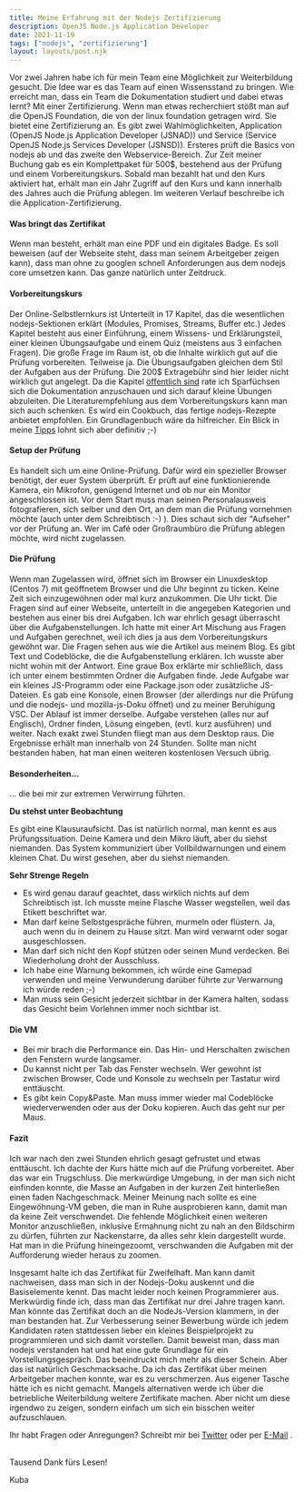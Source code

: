 ```yaml
---
title: Meine Erfahrung mit der Nodejs Zertifizierung
description: OpenJS Node.js Application Developer
date: 2021-11-19
tags: ["nodejs", "zertifizierung"]
layout: layouts/post.njk
---
```


Vor zwei Jahren habe ich für mein Team eine Möglichkeit zur Weiterbildung gesucht. Die Idee war es das Team auf einen Wissensstand zu bringen. Wie erreicht man, dass ein Team die Dokumentation studiert und dabei etwas lernt? Mit einer Zertifizierung.<!-- endOfPreview --> Wenn man etwas recherchiert stößt man auf die OpenJS Foundation, die von der linux foundation getragen wird. Sie bietet eine Zertifizierung an. Es gibt zwei Wahlmöglichkeiten, Application (OpenJS Node.js Application Developer (JSNAD)) und Service (Service OpenJS Node.js Services Developer (JSNSD)). Ersteres prüft die Basics von nodejs ab und das zweite den Webservice-Bereich. Zur Zeit meiner Buchung gab es ein Komplettpaket für 500$, bestehend aus der Prüfung und einem Vorbereitungskurs. Sobald man bezahlt hat und den Kurs aktiviert hat, erhält man ein Jahr Zugriff auf den Kurs und kann innerhalb des Jahres auch die Prüfung ablegen. Im weiteren Verlauf beschreibe ich die Application-Zertifizierung.

#### Was bringt das Zertifikat

Wenn man besteht, erhält man eine PDF und ein digitales Badge. Es soll beweisen (auf der Webseite steht, dass man seinem Arbeitgeber zeigen kann), dass man ohne zu googlen schnell Anforderungen aus dem nodejs core umsetzen kann. Das ganze natürlich unter Zeitdruck.

#### Vorbereitungskurs

Der Online-Selbstlernkurs ist Unterteilt in 17 Kapitel, das die wesentlichen nodejs-Sektionen erklärt (Modules, Promises, Streams, Buffer etc.) Jedes Kapitel besteht aus einer Einführung, einem Wissens- und Erklärungsteil, einer kleinen Übungsaufgabe und einem Quiz (meistens aus 3 einfachen Fragen). Die große Frage im Raum ist, ob die Inhalte wirklich gut auf die Prüfung vorbereiten. Teilweise ja. Die Übungsaufgaben gleichen dem Stil der Aufgaben aus der Prüfung. Die 200$ Extragebühr sind hier leider nicht wirklich gut angelegt. Da die Kapitel [öffentlich sind](https://training.linuxfoundation.org/certification/jsnad/) rate ich Sparfüchsen sich die Dokumentation anzuschauen und sich darauf kleine Übungen abzuleiten. Die Literaturempfehlung aus dem Vorbereitungskurs kann man sich auch schenken. Es wird ein Cookbuch, das fertige nodejs-Rezepte anbietet empfohlen. Ein Grundlagenbuch wäre da hilfreicher. Ein Blick in meine [Tipps](https://derkuba.de/posts/1121/nodejs-application-zertifikat-tipps/) lohnt sich aber definitiv ;-)

#### Setup der Prüfung

Es handelt sich um eine Online-Prüfung. Dafür wird ein spezieller Browser benötigt, der euer System überprüft. Er prüft auf eine funktionierende Kamera, ein Mikrofon, genügend Internet und ob nur ein Monitor angeschlossen ist. Vor dem Start muss man seinen Personalausweis fotografieren, sich selber und den Ort, an dem man die Prüfung vornehmen möchte (auch unter dem Schreibtisch :-) ). Dies schaut sich der "Aufseher" vor der Prüfung an. Wer im Café oder Großraumbüro die Prüfung ablegen möchte, wird nicht zugelassen.

#### Die Prüfung

Wenn man Zugelassen wird, öffnet sich im Browser ein Linuxdesktop (Centos 7) mit geöffnetem Browser und die Uhr beginnt zu ticken. Keine Zeit sich einzugewöhnen oder mal kurz anzukommen. Die Uhr tickt. Die Fragen sind auf einer Webseite, unterteilt in die angegeben Kategorien und bestehen aus einer bis drei Aufgaben. Ich war ehrlich gesagt überrascht über die Aufgabenstellungen. Ich hatte mit einer Art Mischung aus Fragen und Aufgaben gerechnet, weil ich dies ja aus dem Vorbereitungskurs gewöhnt war. Die Fragen sehen aus wie die Artikel aus meinem Blog. Es gibt Text und Codeblöcke, die die Aufgabenstellung erklären. Ich wusste aber nicht wohin mit der Antwort. Eine graue Box erklärte mir schließlich, dass ich unter einem bestimmten Ordner die Aufgaben finde. Jede Aufgabe war ein kleines JS-Programm oder eine Package.json oder zusätzliche JS-Dateien. Es gab eine Konsole, einen Browser (der allerdings nur die Prüfung und die nodejs- und mozilla-js-Doku öffnet) und zu meiner Beruhigung VSC. Der Ablauf ist immer derselbe. Aufgabe verstehen (alles nur auf Englisch), Ordner finden, Lösung eingeben, (evtl. kurz ausführen) und weiter. Nach exakt zwei Stunden fliegt man aus dem Desktop raus. Die Ergebnisse erhält man innerhalb von 24 Stunden. Sollte man nicht bestanden haben, hat man einen weiteren kostenlosen Versuch übrig.

#### Besonderheiten...

... die bei mir zur extremen Verwirrung führten.

**Du stehst unter Beobachtung**

Es gibt eine Klausuraufsicht. Das ist natürlich normal, man kennt es aus Prüfungssituation. Deine Kamera und dein Mikro läuft, aber du siehst niemanden. Das System kommuniziert über Vollbildwarnungen und einem kleinen Chat. Du wirst gesehen, aber du siehst niemanden.

**Sehr Strenge Regeln**

-   Es wird genau darauf geachtet, dass wirklich nichts auf dem Schreibtisch ist. Ich musste meine Flasche Wasser wegstellen, weil das Etikett beschriftet war.
-   Man darf keine Selbstgespräche führen, murmeln oder flüstern. Ja, auch wenn du in deinem zu Hause sitzt. Man wird verwarnt oder sogar ausgeschlossen.
-   Man darf sich nicht den Kopf stützen oder seinen Mund verdecken. Bei Wiederholung droht der Ausschluss.
-   Ich habe eine Warnung bekommen, ich würde eine Gamepad verwenden und meine Verwunderung darüber führte zur Verwarnung ich würde reden ;-)
-   Man muss sein Gesicht jederzeit sichtbar in der Kamera halten, sodass das Gesicht beim Vorlehnen immer noch sichtbar ist.

#### Die VM

-   Bei mir brach die Performance ein. Das Hin- und Herschalten zwischen den Fenstern wurde langsamer.
-   Du kannst nicht per Tab das Fenster wechseln. Wer gewohnt ist zwischen Browser, Code und Konsole zu wechseln per Tastatur wird enttäuscht.
-   Es gibt kein Copy&Paste. Man muss immer wieder mal Codeblöcke wiederverwenden oder aus der Doku kopieren. Auch das geht nur per Maus.

#### Fazit

Ich war nach den zwei Stunden ehrlich gesagt gefrustet und etwas enttäuscht. Ich dachte der Kurs hätte mich auf die Prüfung vorbereitet. Aber das war ein Trugschluss. Die merkwürdige Umgebung, in der man sich nicht einfinden konnte, die Masse an Aufgaben in der kurzen Zeit hinterließen einen faden Nachgeschmack.
Meiner Meinung nach sollte es eine Eingewöhnung-VM geben, die man in Ruhe ausprobieren kann, damit man da keine Zeit verschwendet. Die fehlende Möglichkeit einen weiteren Monitor anzuschließen, inklusive Ermahnung nicht zu nah an den Bildschirm zu dürfen, führten zur Nackenstarre, da alles sehr klein dargestellt wurde. Hat man in die Prüfung hineingezoomt, verschwanden die Aufgaben mit der Aufforderung wieder heraus zu zoomen.

Insgesamt halte ich das Zertifikat für Zweifelhaft. Man kann damit nachweisen, dass man sich in der Nodejs-Doku auskennt und die Basiselemente kennt. Das macht leider noch keinen Programmierer aus. Merkwürdig finde ich, dass man das Zertifikat nur drei Jahre tragen kann. Man könnte das Zertifikat doch an die NodeJs-Version klammern, in der man bestanden hat. Zur Verbesserung seiner Bewerbung würde ich jedem Kandidaten raten stattdessen lieber ein kleines Beispielprojekt zu programmieren und sich damit vorstellen. Damit beweist man, dass man nodejs verstanden hat und hat eine gute Grundlage für ein Vorstellungsgespräch. Das beeindruckt mich mehr als dieser Schein. Aber das ist natürlich Geschmacksache. Da ich das Zertifikat über meinen Arbeitgeber machen konnte, war es zu verschmerzen. Aus eigener Tasche hätte ich es nicht gemacht. Mangels alternativen werde ich über die betriebliche Weiterbildung weitere Zertifikate machen. Aber nicht um diese irgendwo zu zeigen, sondern einfach um sich ein bisschen weiter aufzuschlauen.

Ihr habt Fragen oder Anregungen? Schreibt mir bei [Twitter](https://twitter.com/der_kuba) oder per <a href="mailto:jacob@derkuba.de"> E-Mail</a> .

\
Tausend Dank fürs Lesen!

Kuba
